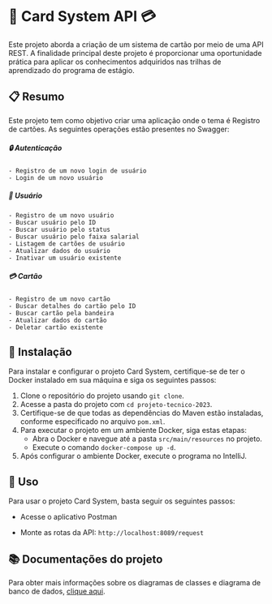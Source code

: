 # 🚀 Card System API 💳


Este projeto aborda a criação de um sistema de cartão por meio de uma API REST. A finalidade principal deste projeto é
proporcionar uma oportunidade prática para aplicar os conhecimentos adquiridos nas trilhas de aprendizado do programa de
estágio.

## 📋 Resumo


Este projeto tem como objetivo criar uma aplicação onde o tema é Registro de cartões. As seguintes operações estão presentes
no Swagger:

##### 🔒 Autenticação
    - Registro de um novo login de usuário
    - Login de um novo usuário

##### 👤 Usuário

    - Registro de um novo usuário
    - Buscar usuário pelo ID
    - Buscar usuário pelo status
    - Buscar usuário pelo faixa salarial
    - Listagem de cartões de usuário
    - Atualizar dados do usuário
    - Inativar um usuário existente

##### 💳 Cartão

    - Registro de um novo cartão
    - Buscar detalhes do cartão pelo ID
    - Buscar cartão pela bandeira
    - Atualizar dados do cartão
    - Deletar cartão existente

## 💾 Instalação

Para instalar e configurar o projeto Card System, certifique-se de ter o Docker instalado em sua máquina e siga os seguintes passos:

1. Clone o repositório do projeto usando `git clone`.
2. Acesse a pasta do projeto com `cd projeto-tecnico-2023`.
3. Certifique-se de que todas as dependências do Maven estão instaladas, conforme especificado no arquivo `pom.xml`.
4. Para executar o projeto em um ambiente Docker, siga estas etapas:
    - Abra o Docker e navegue até a pasta `src/main/resources` no projeto.
    - Execute o comando `docker-compose up -d`.
5. Após configurar o ambiente Docker, execute o programa no IntelliJ.

## 🚀 Uso

Para usar o projeto Card System, basta seguir os seguintes passos:

- Acesse o aplicativo Postman

- Monte as rotas da API: `http://localhost:8089/request`


## 📚 Documentações do projeto


Para obter mais informações sobre os diagramas de classes e diagrama de banco de dados, <a href="https://www.figma.com/file/4m3BH2iv9wk4CNzkoUpTiu/Diagrams?type=whiteboard&node-id=0%3A1&t=a1XBMu9L0PhfqIEw-1">clique aqui</a>.